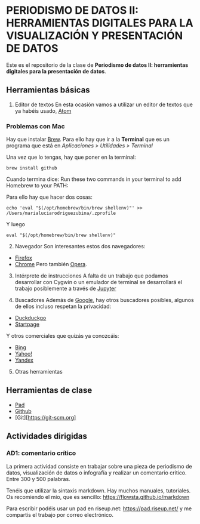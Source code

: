 # PERIODISMO DE DATOS II: HERRAMIENTAS DIGITALES PARA LA VISUALIZACIÓN Y PRESENTACIÓN DE DATOS

Este es el repositorio de la clase de **Periodismo de datos II: herramientas digitales para la presentación de datos**.

## Herramientas básicas
1. Editor de textos
En esta ocasión vamos a utilizar un editor de textos que ya habéis usado, [Atom](https://atom.io/)

### Problemas con Mac
Hay que instalar [Brew](https://brew.sh). Para ello hay que ir a la **Terminal** que es un programa que está en *Aplicaciones > Utilidades > Terminal*

Una vez que lo tengas, hay que poner en la terminal:

```
brew install github
```

Cuando termina dice:
 Run these two commands in your terminal to add Homebrew to your PATH:

Para ello hay que hacer dos cosas:
```
echo 'eval "$(/opt/homebrew/bin/brew shellenv)"' >> /Users/marialuciarodriguezubina/.zprofile
```
Y luego

```
eval "$(/opt/homebrew/bin/brew shellenv)"
```

2. Navegador
Son interesantes estos dos navegadores:
- [Firefox](https://mozilla.com/firefox)
- [Chrome](https://www.google.com/chrome/)
Pero también [Opera](https://opera.com).

3. Intérprete de instrucciones
A falta de un trabajo que podamos desarrollar con Cygwin o un emulador de terminal se desarrollará el trabajo posiblemente a través de [Jupyter](https://jupyter.org/)

4. Buscadores
Además de [Google](https://google.com), hay otros buscadores posibles, algunos de ellos incluso respetan la privacidad:
- [Duckduckgo](https://duckduckgo.com)
- [Startpage](https://startpage.com)

Y otros comerciales que quizás ya conozcáis:
- [Bing](https://bing.com)
- [Yahoo!](https://yahoo.com)
- [Yandex](https://yandex.com)

5. Otras herramientas

## Herramientas de clase
- [Pad](https://pad.riseup.net)
- [Github](https://github.com)
- [Git][https://git-scm.org]

## Actividades dirigidas
### AD1: comentario crítico

La primera actividad consiste en trabajar sobre una pieza de periodismo de datos, visualización de datos o infografía y realizar un comentario crítico. Entre 300 y 500 palabras.

Tenéis que utilizar la sintaxis markdown. Hay muchos manuales, tutoriales. Os recomiendo el mío, que es sencillo: https://flowsta.github.io/markdown

Para escribir podéis usar un pad en riseup.net: https://pad.riseup.net/ y me compartís el trabajo por correo electrónico.
